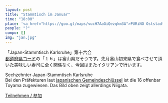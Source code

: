 ```yaml
---
layout: post
title: "Stammtisch im Januar"
time: "18:00"
place: '<a href="https://goo.gl/maps/vucH7AaGiQezqkm3A">PURiNO Oststadt</a>'
people: "?"
compo: []
img: "jan.jpg"
---
```


「Japan-Stammtisch Karlsruhe」第十六会  
[都道府県コード](https://ja.wikipedia.org/wiki/%E5%85%A8%E5%9B%BD%E5%9C%B0%E6%96%B9%E5%85%AC%E5%85%B1%E5%9B%A3%E4%BD%93%E3%82%B3%E3%83%BC%E3%83%89#%E9%83%BD%E9%81%93%E5%BA%9C%E7%9C%8C%E3%82%B3%E3%83%BC%E3%83%89)の「１６」は富山県だそうです。先月富山初来県で食べさせて頂いた美味しい寿司に全く関係なく、今回はまたイタリアンで行います。

Sechzehnter Japan-Stammtisch Karlsruhe  
Bei den Präfekturen laut [japanischen Gemeindeschlüssel](https://de.wikipedia.org/wiki/Japanischer_Gemeindeschlüssel) ist die 16 offenbar Toyama zugewiesen. Das Bild oben zeigt allerdings Niigata.

[Teilnehmen / 参加](https://nuudel.digitalcourage.de/Ei9b7SM9O8GDHzeH)
